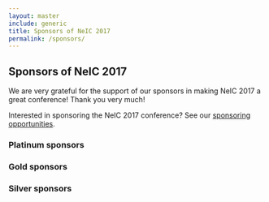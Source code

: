 ```yaml
---
layout: master
include: generic
title: Sponsors of NeIC 2017
permalink: /sponsors/
---
```


## Sponsors of NeIC 2017

We are very grateful for the support of our sponsors in making NeIC 2017 a great conference! Thank you very much!

Interested in sponsoring the NeIC 2017 conference? See our [sponsoring opportunities](/sponsoring/).

### Platinum sponsors

### Gold sponsors

### Silver sponsors

